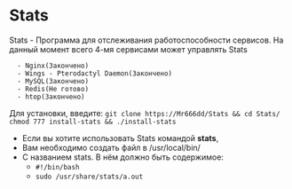 # Stats
Stats - Программа для отслеживания работоспособности сервисов.
На данный момент всего 4-мя сервисами может управлять Stats

      - Nginx(Закончено)
	  - Wings - Pterodactyl Daemon(Закончено)
	  - MySQL(Закончено)
	  - Redis(Не готово)
	  - htop(Закончено)
Для установки,  введите:
```git clone https://Mr666dd/Stats && cd Stats/```
```chmod 777 install-stats && ./install-stats```
 - Если вы хотите использовать Stats командой **stats**,
 - Вам необходимо создать файл в 
   /usr/local/bin/
 - С названием stats. В нём должно быть содержимое:
      - ``` #!/bin/bash ```
      - ```sudo /usr/share/stats/a.out```
